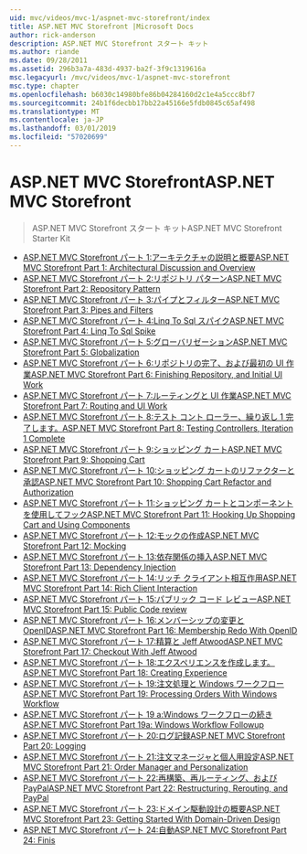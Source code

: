 ```yaml
---
uid: mvc/videos/mvc-1/aspnet-mvc-storefront/index
title: ASP.NET MVC Storefront |Microsoft Docs
author: rick-anderson
description: ASP.NET MVC Storefront スタート キット
ms.author: riande
ms.date: 09/28/2011
ms.assetid: 296b3a7a-483d-4937-ba2f-3f9c1319616a
msc.legacyurl: /mvc/videos/mvc-1/aspnet-mvc-storefront
msc.type: chapter
ms.openlocfilehash: b6030c14980bfe86b04284160d2c1e4a5ccc8bf7
ms.sourcegitcommit: 24b1f6decbb17bb22a45166e5fdb0845c65af498
ms.translationtype: MT
ms.contentlocale: ja-JP
ms.lasthandoff: 03/01/2019
ms.locfileid: "57020699"
---
```

<a name="aspnet-mvc-storefront"></a><span data-ttu-id="4e430-103">ASP.NET MVC Storefront</span><span class="sxs-lookup"><span data-stu-id="4e430-103">ASP.NET MVC Storefront</span></span>
====================
> <span data-ttu-id="4e430-104">ASP.NET MVC Storefront スタート キット</span><span class="sxs-lookup"><span data-stu-id="4e430-104">ASP.NET MVC Storefront Starter Kit</span></span>


- [<span data-ttu-id="4e430-105">ASP.NET MVC Storefront パート 1:アーキテクチャの説明と概要</span><span class="sxs-lookup"><span data-stu-id="4e430-105">ASP.NET MVC Storefront Part 1: Architectural Discussion and Overview</span></span>](aspnet-mvc-storefront-part-1-architectural-discussion-and-overview.md)
- [<span data-ttu-id="4e430-106">ASP.NET MVC Storefront パート 2:リポジトリ パターン</span><span class="sxs-lookup"><span data-stu-id="4e430-106">ASP.NET MVC Storefront Part 2: Repository Pattern</span></span>](aspnet-mvc-storefront-part-2-the-repository-pattern.md)
- [<span data-ttu-id="4e430-107">ASP.NET MVC Storefront パート 3:パイプとフィルター</span><span class="sxs-lookup"><span data-stu-id="4e430-107">ASP.NET MVC Storefront Part 3: Pipes and Filters</span></span>](aspnet-mvc-storefront-part-3-pipes-and-filters.md)
- [<span data-ttu-id="4e430-108">ASP.NET MVC Storefront パート 4:Linq To Sql スパイク</span><span class="sxs-lookup"><span data-stu-id="4e430-108">ASP.NET MVC Storefront Part 4: Linq To Sql Spike</span></span>](aspnet-mvc-storefront-part-4-linq-to-sql-spike.md)
- [<span data-ttu-id="4e430-109">ASP.NET MVC Storefront パート 5:グローバリゼーション</span><span class="sxs-lookup"><span data-stu-id="4e430-109">ASP.NET MVC Storefront Part 5: Globalization</span></span>](aspnet-mvc-storefront-part-5-globalization.md)
- [<span data-ttu-id="4e430-110">ASP.NET MVC Storefront パート 6:リポジトリの完了、および最初の UI 作業</span><span class="sxs-lookup"><span data-stu-id="4e430-110">ASP.NET MVC Storefront Part 6: Finishing Repository, and Initial UI Work</span></span>](aspnet-mvc-storefront-part-6-finishing-the-repository-and-initial-ui-work.md)
- [<span data-ttu-id="4e430-111">ASP.NET MVC Storefront パート 7:ルーティングと UI 作業</span><span class="sxs-lookup"><span data-stu-id="4e430-111">ASP.NET MVC Storefront Part 7: Routing and UI Work</span></span>](aspnet-mvc-storefront-part-7-routing-and-ui-work.md)
- [<span data-ttu-id="4e430-112">ASP.NET MVC Storefront パート 8:テスト コント ローラー、繰り返し 1 完了します。</span><span class="sxs-lookup"><span data-stu-id="4e430-112">ASP.NET MVC Storefront Part 8: Testing Controllers, Iteration 1 Complete</span></span>](aspnet-mvc-storefront-part-8-testing-controllers-iteration-1-complete.md)
- [<span data-ttu-id="4e430-113">ASP.NET MVC Storefront パート 9:ショッピング カート</span><span class="sxs-lookup"><span data-stu-id="4e430-113">ASP.NET MVC Storefront Part 9: Shopping Cart</span></span>](aspnet-mvc-storefront-part-9-the-shopping-cart.md)
- [<span data-ttu-id="4e430-114">ASP.NET MVC Storefront パート 10:ショッピング カートのリファクターと承認</span><span class="sxs-lookup"><span data-stu-id="4e430-114">ASP.NET MVC Storefront Part 10: Shopping Cart Refactor and Authorization</span></span>](aspnet-mvc-storefront-part-10-shopping-cart-refactor-and-authorization.md)
- [<span data-ttu-id="4e430-115">ASP.NET MVC Storefront パート 11:ショッピング カートとコンポーネントを使用してフック</span><span class="sxs-lookup"><span data-stu-id="4e430-115">ASP.NET MVC Storefront Part 11: Hooking Up Shopping Cart and Using Components</span></span>](aspnet-mvc-storefront-part-11-hooking-up-the-shopping-cart-and-using-components.md)
- [<span data-ttu-id="4e430-116">ASP.NET MVC Storefront パート 12:モックの作成</span><span class="sxs-lookup"><span data-stu-id="4e430-116">ASP.NET MVC Storefront Part 12: Mocking</span></span>](aspnet-mvc-storefront-part-12-mocking.md)
- [<span data-ttu-id="4e430-117">ASP.NET MVC Storefront パート 13:依存関係の挿入</span><span class="sxs-lookup"><span data-stu-id="4e430-117">ASP.NET MVC Storefront Part 13: Dependency Injection</span></span>](aspnet-mvc-storefront-part-13-dependency-injection.md)
- [<span data-ttu-id="4e430-118">ASP.NET MVC Storefront パート 14:リッチ クライアント相互作用</span><span class="sxs-lookup"><span data-stu-id="4e430-118">ASP.NET MVC Storefront Part 14: Rich Client Interaction</span></span>](aspnet-mvc-storefront-part-14-rich-client-interaction.md)
- [<span data-ttu-id="4e430-119">ASP.NET MVC Storefront パート 15:パブリック コード レビュー</span><span class="sxs-lookup"><span data-stu-id="4e430-119">ASP.NET MVC Storefront Part 15: Public Code review</span></span>](aspnet-mvc-storefront-part-15-public-code-review.md)
- [<span data-ttu-id="4e430-120">ASP.NET MVC Storefront パート 16:メンバーシップの変更と OpenID</span><span class="sxs-lookup"><span data-stu-id="4e430-120">ASP.NET MVC Storefront Part 16: Membership Redo With OpenID</span></span>](aspnet-mvc-storefront-part-16-membership-redo-with-openid.md)
- [<span data-ttu-id="4e430-121">ASP.NET MVC Storefront パート 17:精算と Jeff Atwood</span><span class="sxs-lookup"><span data-stu-id="4e430-121">ASP.NET MVC Storefront Part 17: Checkout With Jeff Atwood</span></span>](aspnet-mvc-storefront-part-17-checkout-with-jeff-atwood.md)
- [<span data-ttu-id="4e430-122">ASP.NET MVC Storefront パート 18:エクスペリエンスを作成します。</span><span class="sxs-lookup"><span data-stu-id="4e430-122">ASP.NET MVC Storefront Part 18: Creating Experience</span></span>](aspnet-mvc-storefront-part-18-creating-an-experience.md)
- [<span data-ttu-id="4e430-123">ASP.NET MVC Storefront パート 19:注文処理と Windows ワークフロー</span><span class="sxs-lookup"><span data-stu-id="4e430-123">ASP.NET MVC Storefront Part 19: Processing Orders With Windows Workflow</span></span>](aspnet-mvc-storefront-part-19-processing-orders-with-windows-workflow.md)
- [<span data-ttu-id="4e430-124">ASP.NET MVC Storefront パート 19 a:Windows ワークフローの続き</span><span class="sxs-lookup"><span data-stu-id="4e430-124">ASP.NET MVC Storefront Part 19a: Windows Workflow Followup</span></span>](aspnet-mvc-storefront-part-19a-windows-workflow-followup.md)
- [<span data-ttu-id="4e430-125">ASP.NET MVC Storefront パート 20:ログ記録</span><span class="sxs-lookup"><span data-stu-id="4e430-125">ASP.NET MVC Storefront Part 20: Logging</span></span>](aspnet-mvc-storefront-part-20-logging.md)
- [<span data-ttu-id="4e430-126">ASP.NET MVC Storefront パート 21:注文マネージャと個人用設定</span><span class="sxs-lookup"><span data-stu-id="4e430-126">ASP.NET MVC Storefront Part 21: Order Manager and Personalization</span></span>](aspnet-mvc-storefront-part-21-order-manager-and-personalization.md)
- [<span data-ttu-id="4e430-127">ASP.NET MVC Storefront パート 22:再構築、再ルーティング、および PayPal</span><span class="sxs-lookup"><span data-stu-id="4e430-127">ASP.NET MVC Storefront Part 22: Restructuring, Rerouting, and PayPal</span></span>](aspnet-mvc-storefront-part-22-restructuring-rerouting-and-paypal.md)
- [<span data-ttu-id="4e430-128">ASP.NET MVC Storefront パート 23:ドメイン駆動設計の概要</span><span class="sxs-lookup"><span data-stu-id="4e430-128">ASP.NET MVC Storefront Part 23: Getting Started With Domain-Driven Design</span></span>](aspnet-mvc-storefront-part-23-getting-started-with-domain-driven-design.md)
- [<span data-ttu-id="4e430-129">ASP.NET MVC Storefront パート 24:自動</span><span class="sxs-lookup"><span data-stu-id="4e430-129">ASP.NET MVC Storefront Part 24: Finis</span></span>](aspnet-mvc-storefront-part-24-finis.md)
